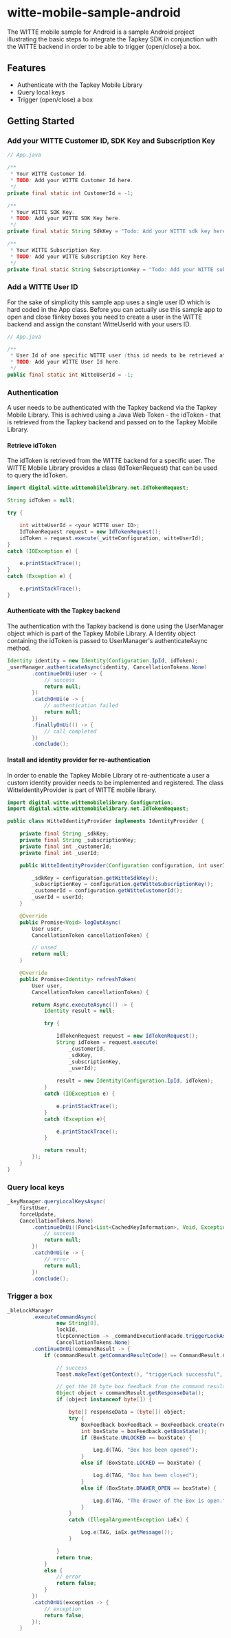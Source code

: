 # witte-mobile-sample-android

The WITTE mobile sample for Android is a sample Android project illustrating the basic steps to integrate the Tapkey SDK in conjunction with the WITTE backend in order to be able to trigger (open/close) a box.

## Features
* Authenticate with the Tapkey Mobile Library
* Query local keys
* Trigger (open/close) a box

## Getting Started

### Add your WITTE Customer ID, SDK Key and Subscription Key 

```java
// App.java

/**
 * Your WITTE Customer Id.
 * TODO: Add your WITTE Customer Id here.
 */
private final static int CustomerId = -1;

/**
 * Your WITTE SDK Key.
 * TODO: Add your WITTE SDK Key here.
 */
private final static String SdkKey = "Todo: Add your WITTE sdk key here";

/**
 * Your WITTE Subscription Key.
 * TODO: Add your WITTE Subscription Key here.
 */
private final static String SubscriptionKey = "Todo: Add your WITTE subscription key here";
```

### Add a WITTE User ID
For the sake of simplicity this sample app uses a single user ID which is hard coded in the App class. Before you can actually use this sample app to open and close flinkey boxes you need to create a user in the WITTE backend and assign the constant WitteUserId with your users ID.  
```java
// App.java

/**
 * User Id of one specific WITTE user (this id needs to be retrieved at runtime in production apps)
 * TODO: Add your WITTE User Id here.
 */
public final static int WitteUserId = -1;
```

### Authentication
A user needs to be authenticated with the Tapkey backend via the Tapkey Mobile Library. This is achived using a Java Web Token - the idToken - that is retrieved from the Tapkey backend and passed on to the Tapkey Mobile Library.

#### Retrieve idToken
The idToken is retrieved from the WITTE backend for a specific user. The WITTE Mobile Library provides a class (IdTokenRequest) that can be used to query the idToken.

```java
import digital.witte.wittemobilelibrary.net.IdTokenRequest;

String idToken = null;

try {

    int witteUserId = <your WITTE user ID>;
    IdTokenRequest request = new IdTokenRequest();
    idToken = request.execute(_witteConfiguration, witteUserId);
}
catch (IOException e) {

    e.printStackTrace();
}
catch (Exception e) {

    e.printStackTrace();
}
```

#### Authenticate with the Tapkey backend
The authentication with the Tapkey backend is done using the UserManager object which is part of the Tapkey Mobile Library. A Identity object containing the idToken is passed to UserManager's authenticateAsync method.
```java
Identity identity = new Identity(Configuration.IpId, idToken);
_userManager.authenticateAsync(identity, CancellationTokens.None)
        .continueOnUi(user -> {
            // success
            return null;
        })
        .catchOnUi(e -> {
            // authentication failed
            return null;
        })
        .finallyOnUi(() -> {
            // call completed
        })
        .conclude();
```

#### Install and identity provider for re-authentication
In order to enable the Tapkey Mobile Library ot re-authenticate a user a custom identity provider needs to be implemented and registered. The class WitteIdentityProvider is part of WITTE mobile library.

```java
import digital.witte.wittemobilelibrary.Configuration;
import digital.witte.wittemobilelibrary.net.IdTokenRequest;

public class WitteIdentityProvider implements IdentityProvider {

    private final String _sdkKey;
    private final String _subscriptionKey;
    private final int _customerId;
    private final int _userId;

    public WitteIdentityProvider(Configuration configuration, int userId) {

        _sdkKey = configuration.getWitteSdkKey();
        _subscriptionKey = configuration.getWitteSubscriptionKey();
        _customerId = configuration.getWitteCustomerId();
        _userId = userId;
    }

    @Override
    public Promise<Void> logOutAsync(
        User user, 
        CancellationToken cancellationToken) {

        // unsed
        return null;
    }

    @Override
    public Promise<Identity> refreshToken(
        User user, 
        CancellationToken cancellationToken) {

        return Async.executeAsync(() -> {
            Identity result = null;

            try {

                IdTokenRequest request = new IdTokenRequest();
                String idToken = request.execute(
                    _customerId, 
                    _sdkKey, 
                    _subscriptionKey, 
                    _userId);
                
                result = new Identity(Configuration.IpId, idToken);
            }
            catch (IOException e) {

                e.printStackTrace();
            }
            catch (Exception e){

                e.printStackTrace();
            }

            return result;
        });
    }
}
```

### Query local keys
```java
_keyManager.queryLocalKeysAsync(
    firstUser, 
    forceUpdate, 
    CancellationTokens.None)
        .continueOnUi((Func1<List<CachedKeyInformation>, Void, Exception>) cachedKeyInformations -> {
            // success
            return null;
        })
        .catchOnUi(e -> {
            // error
            return null;
        })
        .conclude();
```

### Trigger a box
```java
_bleLockManager
        .executeCommandAsync(
                new String[0],
                lockId,
                tlcpConnection -> _commandExecutionFacade.triggerLockAsync(tlcpConnection, CancellationTokens.None),
                CancellationTokens.None)
        .continueOnUi(commandResult -> {
            if (commandResult.getCommandResultCode() == CommandResult.CommandResultCode.Ok) {

                // success
                Toast.makeText(getContext(), "triggerLock successful", Toast.LENGTH_SHORT).show();

                // get the 10 byte box feedback from the command result
                Object object = commandResult.getResponseData();
                if (object instanceof byte[]) {

                    byte[] responseData = (byte[]) object;
                    try {
                        BoxFeedback boxFeedback = BoxFeedback.create(responseData);
                        int boxState = boxFeedback.getBoxState();
                        if (BoxState.UNLOCKED == boxState) {

                            Log.d(TAG, "Box has been opened");
                        }
                        else if (BoxState.LOCKED == boxState) {

                            Log.d(TAG, "Box has been closed");
                        }
                        else if (BoxState.DRAWER_OPEN == boxState) {

                            Log.d(TAG, "The drawer of the Box is open.");
                        }
                    }
                    catch (IllegalArgumentException iaEx) {

                        Log.e(TAG, iaEx.getMessage());
                    }

                }
                return true;
            }
            else {
                // error
                return false;
            }
        })
        .catchOnUi(exception -> {
            // exception
            return false;
        });
    }
```
